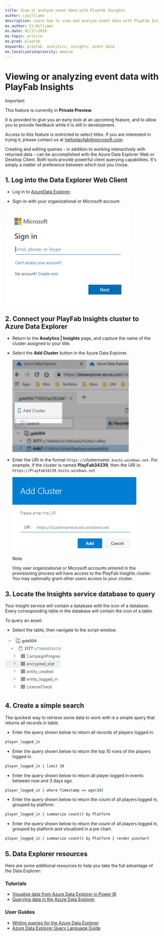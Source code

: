```yaml
---
title: View or analyze event data with PlayFab Insights
author: cjwilliams
description: Learn how to view and analyze event data with PlayFab Insights.
ms.author: CJ.Williams
ms.date: 01/17/2019
ms.topic: article
ms.prod: playfab
keywords: playfab. analytics, insights, event data
ms.localizationpriority: medium
---
```


# Viewing or analyzing event data with PlayFab Insights

> [!IMPORTANT]
> This feature is currently in **Private Preview**.  
>
> It is provided to give you an early look at an upcoming feature, and to allow you to provide feedback while it is still in development.  
>
> Access to this feature is restricted to select titles. If you are interested in trying it, please contact us at [helloplayfab@microsoft.com](mailto:helloplayfab@microsoft.com).

Creating and editing queries - in addition to working interactively with returned data - can be accomplished with the Azure Data Explorer Web or Desktop Client. Both tools provide powerful client querying capabilities. It's simply a matter of preference between which tool you chose.

## 1. Log into the Data Explorer Web Client

- Log in to [AzureData Explorer](https://dataexplorer.azure.com).

- Sign-in with your organizational or Microsoft account.

![Image of sign in to Microsoft account](media/tutorials/dw-tutorial-sign-in.png)

## 2. Connect your PlayFab Insights cluster to Azure Data Explorer

- Return to the **Analytics | Insights** page, and capture the name of the cluster assigned to your title.
- Select the **Add Cluster** button in the Azure Data Explorer.

   ![Image of adding a cluster](media/tutorials/dw-tutorial-add-cluster.png)

- Enter the URI in the format `https://`*clustername*`.kusto.windows.net`. For example, if the cluster is named **PlayFab34239**, then the URI is: `https://PlayFab34239.kusto.windows.net`

   ![Image of adding a cluster part 2](media/tutorials/dw-tutorial-add-cluster-2.png)

   > [!NOTE]
   > Only user organizational or Microsoft accounts entered in the provisioning process will have access to the PlayFab Insights cluster. You may optionally grant other users access to your cluster.

## 3. Locate the Insights service database to query

Your Insight service will contain a database with the icon of a database.  Every corresponding table in the database will contain the icon of a table.

To query an asset:

- Select the table, then navigate to the script window.

![Image of selecting a table in a database](media/tutorials/dw-tutorial-query-asset.png)

## 4. Create a simple search

The quickest way to retrieve some data to work with is a simple query that returns all records in table.

- Enter the query shown below to return all records of players logged in.

```cmd
player_logged_in
```

- Enter the query shown below to return the top 10 rows of the players logged in.

```cmd
player_logged_in | limit 10
```

- Enter the query shown below to return all player logged in events between now and 3 days ago.

```cmd
player_logged_in | where Timestamp >= ago(3d)
```

- Enter the query shown below to return the count of all players logged in, grouped by platform.

```cmd
player_logged_in | summarize count() by Platform
```

- Enter the query shown below to return the count of all players logged in, grouped by platform and visualized in a pie chart.

```cmd
player_logged_in | summarize count() by Platform | render piechart
```

## 5. Data Explorer resources

Here are some additional resources to help you take the full advantage of the Data Explorer:

### Tutorials

- [Visualize data from Azure Data Explorer in Power BI](https://docs.microsoft.com/en-us/azure/data-explorer/visualize-power-bi)
- [Querying data in the Azure Data Explorer](https://docs.microsoft.com/en-us/azure/data-explorer/web-query-data)

### User Guides

- [Writing queries for the Azure Data Explorer](https://docs.microsoft.com/en-us/azure/data-explorer/write-queries)
- [Azure Data Explorer Query Language Guide](https://docs.microsoft.com/en-us/azure/kusto/query/)
